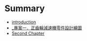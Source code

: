 # Summary

* [introduction](README.md)
* [_專案一．正齒輪減速機零件設計繪圖](chapter1.md)
* [Second Chapter](chapter2.md)

